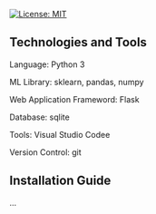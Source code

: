 [![License: MIT](https://img.shields.io/badge/License-MIT-yellow.svg)](https://opensource.org/licenses/MIT)

## Technologies and Tools
Language: Python 3

ML Library: sklearn, pandas, numpy

Web Application Frameword: Flask

Database: sqlite

Tools: Visual Studio Codee

Version Control: git

## Installation Guide
...
